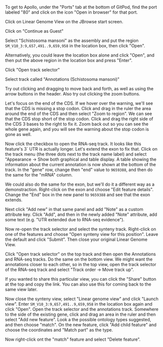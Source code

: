 To get to Apollo, under the "Ports" tab at the bottom of GitPod, find the port
labeled "80" and click on the icon "Open in browser" for that port.

Click on Linear Genome View on the JBrowse start screen.

Click on "Continue as Guest"

Select "Schistosoma mansoni" as the assembly and put the region
`SM_V10_3:9,657,491..9,659,958` in the location box, then click "Open".

Alternatively, you could leave the location box alone and click "Open", and then
put the above region in the location box and press "Enter".

Click "Open track selector"

Select track called "Annotations (Schistosoma mansoni)"

Try out clicking and dragging to move back and forth, as well as using the arrow
buttons in the header. Also try out clicking the zoom buttons.

Let's focus on the end of the CDS. If we hover over the warning, we'll see that
the CDS is missing a stop codon. Click and drag in the ruler the area around
the  end of the CDS and then select "Zoom to region". We can see that the CDS
stop short of the stop codon. Click and drag the right side of the CDS 3 bases
to the right to fix it. Zoom back out so you can see the whole gene again, and
you will see the warning about the stop codon is gone as well.

Now click the checkbox to open the RNA-seq track. It looks like this feature's
3\` UTR is actually longer. Let's extend the exon to fix that. Click on the
track menu (the three dots next to the track name label) and select "Appearance
-> Show both graphical and table display. A table showing the information about
the current annotation is now shown at the bottom of the track. In the "gene"
row, change then "end" value to `9659388`, and then do the same for the "mRNA"
column.

We could also do the same for the exon, but we'll do it a different way as a
demonstraction. Right-click on the exon and choose "Edit feature details".
Change the "End" box in the new panel to `9659388` and see that the exon
extends.

Next click "Add new" in that same panel and add "Note" as a custom attribute
key. Click "Add", and then in the newly added "Note" attribute, add some text
(e.g. "UTR extended due to RNA-seq evidence").

Now re-open the track selector and select the synteny track. Right-click on one
of the features and choose "Open synteny view for this position". Leave the
default and click "Submit". Then close your original Linear Genome View.

Click "Open track selector" on the top track and then open the Annotations and
RNA-seq tracks. Do the same on the bottom view. We might want the annotations
closer to each other, so in the top view, open the track selector of the RNA-seq
track and select "Track order -> Move track up".

If you wanted to share this particular view, you can click the "Share" button at
the top and copy the link. You can also use this for coming back to the same
view later.

Now close the synteny view, select "Linear genome view" and click "Launch view".
Enter `SM_V10_3:9,657,491..9,659,958` in the location box again and click
"Open". Open the track selector and the annotations track. Somewhere to the side
of the existing gene, click and drag an area in the ruler and then select "Add
new feature". Look a the possible ontology types suggested, and then choose
"match". On the new feature, click "Add child feature" and choose the
coordinates and "Match part" as the type.

Now right-click ont the "match" feature and select "Delete feature".
